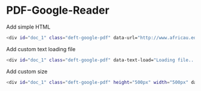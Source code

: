 # PDF-Google-Reader

Add simple HTML
```sh
<div id="doc_1" class="deft-google-pdf" data-url="http://www.africau.edu/images/default/sample.pdf"></div>
```

Add custom text loading file
```sh
<div id="doc_1" class="deft-google-pdf" data-text-load="Loading file..." data-url="http://www.africau.edu/images/default/sample.pdf"></div>
```

Add custom size
```sh
<div id="doc_1" class="deft-google-pdf" height="500px" width="500px" data-text-load="Loading file.." data-url="http://www.africau.edu/images/default/sample.pdf"></div>
```